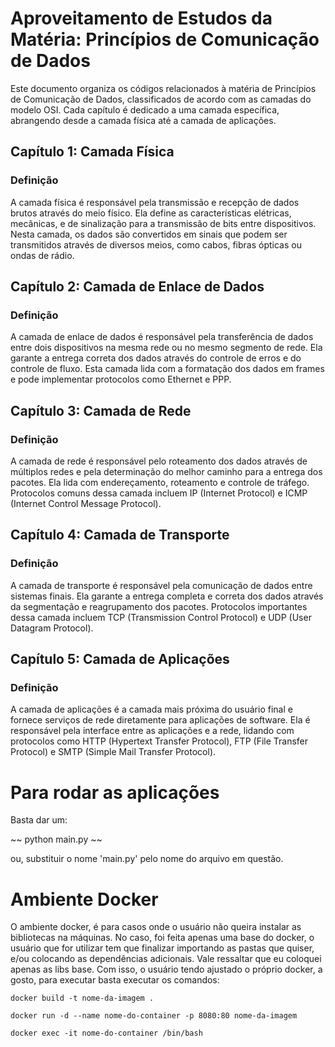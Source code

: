 # Aproveitamento de Estudos da Matéria: Princípios de Comunicação de Dados

Este documento organiza os códigos relacionados à matéria de Princípios de Comunicação de Dados, classificados de acordo com as camadas do modelo OSI. Cada capítulo é dedicado a uma camada específica, abrangendo desde a camada física até a camada de aplicações.

## Capítulo 1: Camada Física

### Definição
A camada física é responsável pela transmissão e recepção de dados brutos através do meio físico. Ela define as características elétricas, mecânicas, e de sinalização para a transmissão de bits entre dispositivos. Nesta camada, os dados são convertidos em sinais que podem ser transmitidos através de diversos meios, como cabos, fibras ópticas ou ondas de rádio.

## Capítulo 2: Camada de Enlace de Dados

### Definição
A camada de enlace de dados é responsável pela transferência de dados entre dois dispositivos na mesma rede ou no mesmo segmento de rede. Ela garante a entrega correta dos dados através do controle de erros e do controle de fluxo. Esta camada lida com a formatação dos dados em frames e pode implementar protocolos como Ethernet e PPP.

## Capítulo 3: Camada de Rede

### Definição
A camada de rede é responsável pelo roteamento dos dados através de múltiplos redes e pela determinação do melhor caminho para a entrega dos pacotes. Ela lida com endereçamento, roteamento e controle de tráfego. Protocolos comuns dessa camada incluem IP (Internet Protocol) e ICMP (Internet Control Message Protocol).

## Capítulo 4: Camada de Transporte

### Definição
A camada de transporte é responsável pela comunicação de dados entre sistemas finais. Ela garante a entrega completa e correta dos dados através da segmentação e reagrupamento dos pacotes. Protocolos importantes dessa camada incluem TCP (Transmission Control Protocol) e UDP (User Datagram Protocol).

## Capítulo 5: Camada de Aplicações

### Definição
A camada de aplicações é a camada mais próxima do usuário final e fornece serviços de rede diretamente para aplicações de software. Ela é responsável pela interface entre as aplicações e a rede, lidando com protocolos como HTTP (Hypertext Transfer Protocol), FTP (File Transfer Protocol) e SMTP (Simple Mail Transfer Protocol).


# Para rodar as aplicações

Basta dar um:

~~
python main.py
~~

ou, substituir o nome 'main.py' pelo nome do arquivo em questão.

# Ambiente Docker

O ambiente docker, é para casos onde o usuário não queira instalar as bibliotecas na máquinas. No caso, foi feita apenas uma base do docker, o usuário que for utilizar tem que finalizar importando as pastas que quiser, e/ou colocando as dependências adicionais. Vale ressaltar que eu coloquei apenas as libs base. Com isso, o usuário tendo ajustado o próprio docker, a gosto, para executar basta executar os comandos:

~~~
docker build -t nome-da-imagem .
~~~

~~~
docker run -d --name nome-do-container -p 8080:80 nome-da-imagem
~~~

~~~
docker exec -it nome-do-container /bin/bash
~~~


